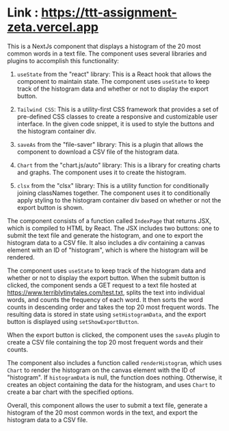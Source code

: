 # Link : https://ttt-assignment-zeta.vercel.app


This is a NextJs component that displays a histogram of the 20 most common words in a text file. The component uses several libraries and plugins to accomplish this functionality:

1. `useState` from the "react" library: This is a React hook that allows the component to maintain state. The component uses `useState` to keep track of the histogram data and whether or not to display the export button.

2. `Tailwind CSS`: This is a utility-first CSS framework that provides a set of pre-defined CSS classes to create a responsive and customizable user interface. In the given code snippet, it is used to style the buttons and the histogram container div.

3. `saveAs` from the "file-saver" library: This is a plugin that allows the component to download a CSV file of the histogram data.

4. `Chart` from the "chart.js/auto" library: This is a library for creating charts and graphs. The component uses it to create the histogram.

5. `clsx` from the "clsx" library: This is a utility function for conditionally joining classNames together. The component uses it to conditionally apply styling to the histogram container div based on whether or not the export button is shown.

The component consists of a function called `IndexPage` that returns JSX, which is compiled to HTML by React. The JSX includes two buttons: one to submit the text file and generate the histogram, and one to export the histogram data to a CSV file. It also includes a div containing a canvas element with an ID of "histogram", which is where the histogram will be rendered. 

The component uses `useState` to keep track of the histogram data and whether or not to display the export button. When the submit button is clicked, the component sends a GET request to a text file hosted at https://www.terriblytinytales.com/test.txt, splits the text into individual words, and counts the frequency of each word. It then sorts the word counts in descending order and takes the top 20 most frequent words. The resulting data is stored in state using `setHistogramData`, and the export button is displayed using `setShowExportButton`.

When the export button is clicked, the component uses the `saveAs` plugin to create a CSV file containing the top 20 most frequent words and their counts.

The component also includes a function called `renderHistogram`, which uses `Chart` to render the histogram on the canvas element with the ID of "histogram". If `histogramData` is null, the function does nothing. Otherwise, it creates an object containing the data for the histogram, and uses `Chart` to create a bar chart with the specified options.

Overall, this component allows the user to submit a text file, generate a histogram of the 20 most common words in the text, and export the histogram data to a CSV file.